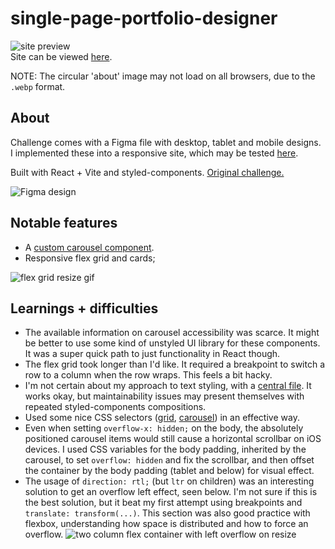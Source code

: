 # single-page-portfolio-designer
![site preview](https://media.giphy.com/media/ERJpPKxlKUvHHc2tVI/giphy.gif)<br>
Site can be viewed [here](https://clever-fox-0d78ed.netlify.app/).

NOTE: The circular 'about' image may not load on all browsers, due to the ``.webp`` format.

## About
Challenge comes with a Figma file with desktop, tablet and mobile designs. I implemented these into a responsive site, which may be tested [here](https://clever-fox-0d78ed.netlify.app/).

Built with React + Vite and styled-components. [Original challenge.](https://www.frontendmentor.io/challenges/singlepage-design-portfolio-2MMhyhfKVo) 

![Figma design](https://i.imgur.com/sUfrMl2.png)

## Notable features
- A [custom carousel component](https://github.com/gLevaa/frontend-mentor/blob/main/single-page-portfolio-designer/src/components/Carousel/Carousel.jsx).
- Responsive flex grid and cards;

![flex grid resize gif](https://media.giphy.com/media/ClHLIjSfVAEiUfNHsY/giphy.gif)

## Learnings + difficulties
- The available information on carousel accessibility was scarce. It might be better to use some kind of unstyled UI library for these components. It was a super quick path to just functionality in React though.
- The flex grid took longer than I'd like. It required a breakpoint to switch a row to a column when the row wraps. This feels a bit hacky. 
- I'm not certain about my approach to text styling, with a [central file](https://github.com/gLevaa/frontend-mentor/blob/main/single-page-portfolio-designer/src/components/TextTypes/TextTypes.jsx). It works okay, but maintainability issues may present themselves with repeated styled-components compositions.
- Used some nice CSS selectors ([grid](https://github.com/gLevaa/frontend-mentor/blob/main/single-page-portfolio-designer/src/components/Grid/Grid.jsx), [carousel](https://github.com/gLevaa/frontend-mentor/blob/main/single-page-portfolio-designer/src/components/Carousel/Carousel.jsx#L76)) in an effective way.
- Even when setting ``overflow-x: hidden;`` on the body, the absolutely positioned carousel items would still cause a horizontal scrollbar on iOS devices. I used CSS variables for the body padding, inherited by the carousel, to set ``overflow: hidden`` and fix the scrollbar, and then offset the container by the body padding (tablet and below) for visual effect.
- The usage of `direction: rtl;` (but ``ltr`` on children) was an interesting solution to get an overflow left effect, seen below. I'm not sure if this is the best solution, but it beat my first attempt using breakpoints and ``translate: transform(...)``. This section was also good practice with flexbox, understanding how space is distributed and how to force an overflow. ![two column flex container with left overflow on resize](https://media.giphy.com/media/LWO8ti3N4KFywdc8Ta/giphy.gif)